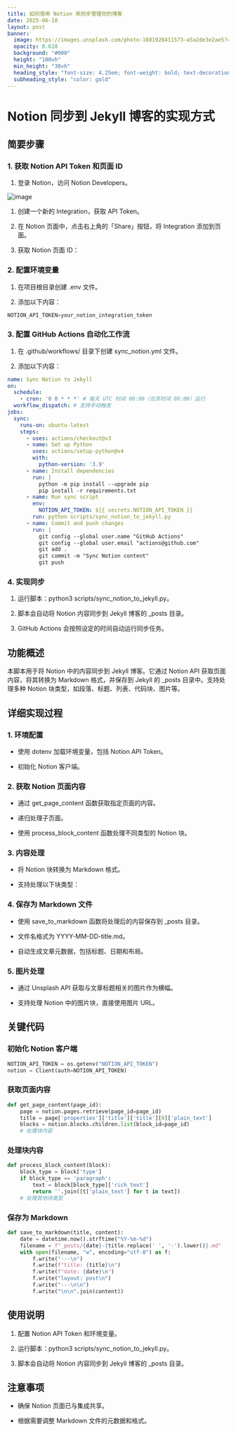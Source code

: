 ```yaml
---
title: 如何使用 Notion 来同步管理你的博客
date: 2025-06-10
layout: post
banner:
  image: https://images.unsplash.com/photo-1681928411573-a5a2de3e2ae5?crop=entropy&cs=tinysrgb&fit=max&fm=jpg&ixid=M3w2OTIwMzJ8MHwxfHJhbmRvbXx8fHx8fHx8fDE3NDk1ODAyNTB8&ixlib=rb-4.1.0&q=80&w=1080
  opacity: 0.618
  background: "#000"
  height: "100vh"
  min_height: "38vh"
  heading_style: "font-size: 4.25em; font-weight: bold; text-decoration: underline"
  subheading_style: "color: gold"
---
```


# Notion 同步到 Jekyll 博客的实现方式

## 简要步骤

### 1. 获取 Notion API Token 和页面 ID

1. 登录 Notion，访问 Notion Developers。

![image](https://prod-files-secure.s3.us-west-2.amazonaws.com/a7a0cc5a-89b9-4cda-8686-1fba0ca52f40/d19c1afe-dea5-4312-9333-786b0ba83054/image.png?X-Amz-Algorithm=AWS4-HMAC-SHA256&X-Amz-Content-Sha256=UNSIGNED-PAYLOAD&X-Amz-Credential=ASIAZI2LB466SG3H3UDE%2F20250610%2Fus-west-2%2Fs3%2Faws4_request&X-Amz-Date=20250610T183050Z&X-Amz-Expires=3600&X-Amz-Security-Token=IQoJb3JpZ2luX2VjEOn%2F%2F%2F%2F%2F%2F%2F%2F%2F%2FwEaCXVzLXdlc3QtMiJHMEUCIFLlpKy%2Bgk9ZAnZ%2FoLCcp7g1Hv965nrO5HTgb6d28H7eAiEAuOZ%2FF%2FZxmVdxT2QV4XrnUZl0XBJz9LciFqq5%2FYKd%2B2IqiAQIwv%2F%2F%2F%2F%2F%2F%2F%2F%2F%2FARAAGgw2Mzc0MjMxODM4MDUiDMEy0P0ZQ55QyMvegCrcA4jdUvE9vWlS0pjUWhjZUPKE6uG5usyKqush7q%2BiQ0mC7bolfbFlBctS38Z%2BPkQpwQ9LEVCjRcPfmOQ383nm7iQ98N0lznxHPKCOXQZITmVZ1U5hd4j%2BA05yKdRowF806ghuZxjgKHRLB1Ib7Mw8m9%2Bplta38SMTuKX%2FlZKzRM3woKUMrKvqY9UUtR%2BPzBD2fsmIf0q5pflSAcQPm2plGLW2exyzwf%2BqRFUuDcGRGCvENi964AF%2B9M12tC5t59FZ7AqsTHa6YKXm1SaRY8kEUSNaAm9DnzogjA9eqaGdeBz%2F4sUJ6hyvtT%2FCR2nqOuivhh%2Bqrfx35hTKB2xhbqWqyyNeCaaUTKkHzFZ21VSK60JuKrz%2BnxJae4TFxhoJpk5buSojNUGiK6e0bEBPhxou8gzpZ3aoytzRPJDEs6PXzjNG%2FnqStUUogBppVgDfhxS5jCcCHm6QGNvDvdrNF2DGxBKPlKxAwbPAe5shxaW4GEToAoGE7kpSTVlt0c2vvNZy2G0VQoavRX%2BOLtRhrl7WNnam2QXL8NETHRO4STkF0AJ0OFSUdWiGKK0KcVyDgl27mh%2BtRYHiiKgss0oJkwWknVabPmSfkIow2WMAps7vCC2%2B6qL7FSBDcF3W5Je5MPLJocIGOqUBS4ymUbaA%2FzH3RccjRDo36Ml%2FtM%2FZ7eraxodfCOXsTLRIEfxWbq4cl%2BJEybP7zlJDQw8fIWYFwKzPkY9sswiq%2BqvH3jBIn1%2FyxUcqHY9RzdRTaLluh9xxsfAzTFvtq6KPdXEcn7rFVvxRiGNaI49nun3pqLYmXoGA7iEZwcWcelWyREhWS2A3GkZZ14SCpzjfToXBPMtRAY7cu3zIu5lWpn8tcwgj&X-Amz-Signature=07d39e595d4f622bf2fc94f63b5982414caf51fb9426d46fea6687db0d5224b2&X-Amz-SignedHeaders=host&x-id=GetObject)

1. 创建一个新的 Integration，获取 API Token。

1. 在 Notion 页面中，点击右上角的「Share」按钮，将 Integration 添加到页面。

1. 获取 Notion 页面 ID：


### 2. 配置环境变量

1. 在项目根目录创建 .env 文件。

1. 添加以下内容：

```javascript
NOTION_API_TOKEN=your_notion_integration_token
```

### 3. 配置 GitHub Actions 自动化工作流

1. 在 .github/workflows/ 目录下创建 sync_notion.yml 文件。

1. 添加以下内容：

```yaml
name: Sync Notion to Jekyll
on:
  schedule:
    - cron: '0 0 * * *' # 每天 UTC 时间 00:00（北京时间 08:00）运行
  workflow_dispatch: # 支持手动触发
jobs:
  sync:
    runs-on: ubuntu-latest
    steps:
      - uses: actions/checkout@v3
      - name: Set up Python
        uses: actions/setup-python@v4
        with:
          python-version: '3.9'
      - name: Install dependencies
        run: |
          python -m pip install --upgrade pip
          pip install -r requirements.txt
      - name: Run sync script
        env:
          NOTION_API_TOKEN: ${{ secrets.NOTION_API_TOKEN }}
        run: python scripts/sync_notion_to_jekyll.py
      - name: Commit and push changes
        run: |
          git config --global user.name "GitHub Actions"
          git config --global user.email "actions@github.com"
          git add .
          git commit -m "Sync Notion content"
          git push
```

### 4. 实现同步

1. 运行脚本：python3 scripts/sync_notion_to_jekyll.py。

1. 脚本会自动将 Notion 内容同步到 Jekyll 博客的 _posts 目录。

1. GitHub Actions 会按照设定的时间自动运行同步任务。

## 功能概述

本脚本用于将 Notion 中的内容同步到 Jekyll 博客。它通过 Notion API 获取页面内容，将其转换为 Markdown 格式，并保存到 Jekyll 的 _posts 目录中。支持处理多种 Notion 块类型，如段落、标题、列表、代码块、图片等。

## 详细实现过程

### 1. 环境配置

- 使用 dotenv 加载环境变量，包括 Notion API Token。

- 初始化 Notion 客户端。

### 2. 获取 Notion 页面内容

- 通过 get_page_content 函数获取指定页面的内容。

- 递归处理子页面。

- 使用 process_block_content 函数处理不同类型的 Notion 块。

### 3. 内容处理

- 将 Notion 块转换为 Markdown 格式。

- 支持处理以下块类型：


### 4. 保存为 Markdown 文件

- 使用 save_to_markdown 函数将处理后的内容保存到 _posts 目录。

- 文件名格式为 YYYY-MM-DD-title.md。

- 自动生成文章元数据，包括标题、日期和布局。

### 5. 图片处理

- 通过 Unsplash API 获取与文章标题相关的图片作为横幅。

- 支持处理 Notion 中的图片块，直接使用图片 URL。

## 关键代码

### 初始化 Notion 客户端

```python
NOTION_API_TOKEN = os.getenv("NOTION_API_TOKEN")
notion = Client(auth=NOTION_API_TOKEN)
```

### 获取页面内容

```python
def get_page_content(page_id):
    page = notion.pages.retrieve(page_id=page_id)
    title = page['properties']['title']['title'][0]['plain_text']
    blocks = notion.blocks.children.list(block_id=page_id)
    # 处理块内容
```

### 处理块内容

```python
def process_block_content(block):
    block_type = block['type']
    if block_type == 'paragraph':
        text = block[block_type]['rich_text']
        return ''.join([t['plain_text'] for t in text])
    # 处理其他块类型
```

### 保存为 Markdown

```python
def save_to_markdown(title, content):
    date = datetime.now().strftime("%Y-%m-%d")
    filename = f"_posts/{date}-{title.replace(' ', '-').lower()}.md"
    with open(filename, "w", encoding="utf-8") as f:
        f.write("---\n")
        f.write(f"title: {title}\n")
        f.write(f"date: {date}\n")
        f.write("layout: post\n")
        f.write("---\n\n")
        f.write("\n\n".join(content))
```

## 使用说明

1. 配置 Notion API Token 和环境变量。

1. 运行脚本：python3 scripts/sync_notion_to_jekyll.py。

1. 脚本会自动将 Notion 内容同步到 Jekyll 博客的 _posts 目录。

## 注意事项

- 确保 Notion 页面已与集成共享。

- 根据需要调整 Markdown 文件的元数据和格式。